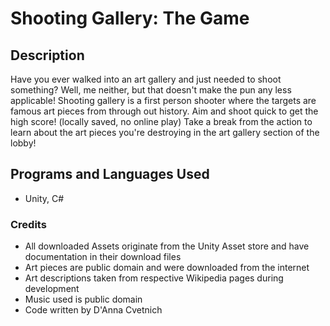 # Shooting Gallery: The Game
## Description
Have you ever walked into an art gallery and just needed to shoot something? Well, me neither, but that doesn't make the pun any less applicable! Shooting gallery is a first person shooter where the targets are famous art pieces from through out history. Aim and shoot quick to get the high score! (locally saved, no online play) Take a break from the action to learn about the art pieces you're destroying in the art gallery section of the lobby!

## Programs and Languages Used
- Unity, C#

### Credits
- All downloaded Assets originate from the Unity Asset store and have documentation in their download files
- Art pieces are public domain and were downloaded from the internet
- Art descriptions taken from respective Wikipedia pages during development
- Music used is public domain
- Code written by D'Anna Cvetnich
